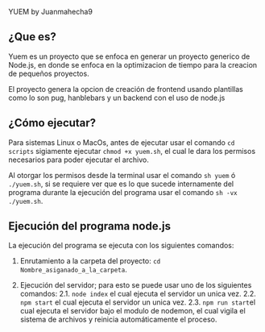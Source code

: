 YUEM by Juanmahecha9

  

## ¿Que es?

  

Yuem es un proyecto que se enfoca en generar un proyecto generico de Node.js, en donde se enfoca en la optimizacion de tiempo para la creacion de pequeños proyectos.

El proyecto genera la opcion de creación de frontend usando plantillas como lo son pug, hanblebars y un backend con el uso de node.js

## ¿Cómo ejecutar?

  

Para sistemas Linux o MacOs, antes de ejecutar usar el comando 
`cd scripts` sigiamente ejecutar `chmod +x yuem.sh`, el cual le dara los permisos necesarios para poder ejecutar el archivo.

Al otorgar los permisos desde la terminal usar el comando `sh yuem` ó `./yuem.sh`, si se requiere ver que es lo que sucede internamente del programa durante la ejecución del programa usar el comando `sh -vx ./yuem.sh`.

  

## Ejecución del programa node.js

  

La ejecución del programa se ejecuta con los siguientes comandos:

1. Enrutamiento a la carpeta del proyecto: `cd Nombre_asiganado_a_la_carpeta`.

2. Ejecución del servidor; para esto se puede usar uno de los siguientes comandos:
2.1. `node index` el cual ejecuta el servidor un unica vez.
2.2. `npm start` el cual ejecuta el servidor un unica vez.
2.3. `npm run start`el cual ejecuta el servidor bajo el modulo de nodemon, el cual vigila el sistema de archivos y reinicia automáticamente el proceso.